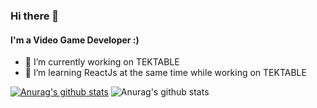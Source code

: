 ### Hi there 👋

#### I'm a Video Game Developer :)

- 🔭 I’m currently working on TEKTABLE
- 🌱 I’m learning ReactJs at the same time while working on TEKTABLE

[![Anurag's github stats](https://github-readme-stats.vercel.app/api?m7d2=anuraghazra)](https://github.com/anuraghazra/github-readme-stats)
![Anurag's github stats](https://github-readme-stats.vercel.app/api?M7D2=anuraghazra&show_icons=true&theme=radical)
